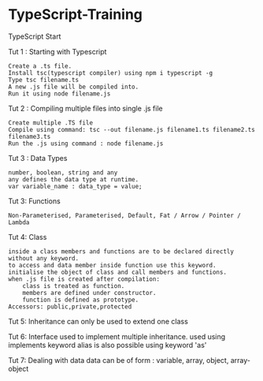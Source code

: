 # TypeScript-Training
TypeScript Start

Tut 1 : Starting with Typescript

    Create a .ts file.
    Install tsc(typescript compiler) using npm i typescript -g
    Type tsc filename.ts
    A new .js file will be compiled into.
    Run it using node filename.js

Tut 2 : Compiling multiple files into single .js file

    Create multiple .TS file
    Compile using command: tsc --out filename.js filename1.ts filename2.ts filename3.ts
    Run the .js using command : node filename.js

Tut 3 : Data Types
    
    number, boolean, string and any
    any defines the data type at runtime.
    var variable_name : data_type = value;

Tut 3: Functions

    Non-Parameterised, Parameterised, Default, Fat / Arrow / Pointer / Lambda

Tut 4: Class

    inside a class members and functions are to be declared directly without any keyword.
    to access and data member inside function use this keyword.
    initialise the object of class and call members and functions.
    when .js file is created after compilation:
        class is treated as function.
        members are defined under constructor.
        function is defined as prototype.
    Accessors: public,private,protected

Tut 5: Inheritance
    can only be used to extend one class
    
Tut 6: Interface
    used to implement multiple inheritance.
    used using implements keyword
    alias is also possible using keyword 'as'

Tut 7: Dealing with data
    data can be of form : variable, array, object, array-object